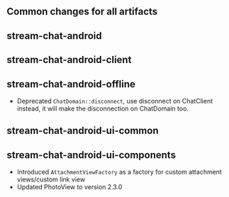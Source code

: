 ## Common changes for all artifacts

## stream-chat-android

## stream-chat-android-client

## stream-chat-android-offline
- Deprecated `ChatDomain::disconnect`, use disconnect on ChatClient instead, it will make the disconnection on ChatDomain too.

## stream-chat-android-ui-common

## stream-chat-android-ui-components
- Introduced `AttachmentViewFactory` as a factory for custom attachment views/custom link view
- Updated PhotoView to version 2.3.0
